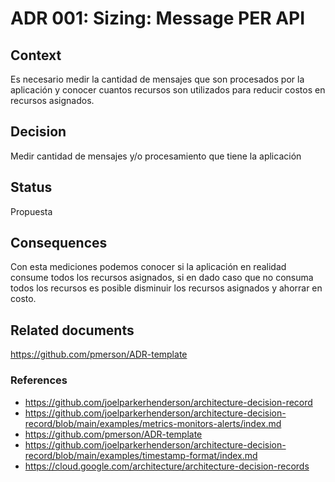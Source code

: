 # ADR 001: Sizing: Message PER API

## Context

Es necesario medir la cantidad de mensajes que son procesados por la aplicación y conocer cuantos recursos son utilizados para reducir costos en recursos asignados.

## Decision

Medir cantidad de mensajes y/o procesamiento que tiene la aplicación

## Status

Propuesta

## Consequences

Con esta mediciones podemos conocer si la aplicación en realidad consume todos los recursos asignados, si en dado caso que no consuma todos los recursos es posible
disminuir los recursos asignados y ahorrar en costo.


## Related documents

https://github.com/pmerson/ADR-template

### References
- https://github.com/joelparkerhenderson/architecture-decision-record
- https://github.com/joelparkerhenderson/architecture-decision-record/blob/main/examples/metrics-monitors-alerts/index.md
- https://github.com/pmerson/ADR-template
- https://github.com/joelparkerhenderson/architecture-decision-record/blob/main/examples/timestamp-format/index.md
- https://cloud.google.com/architecture/architecture-decision-records
